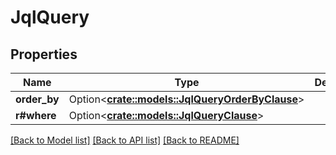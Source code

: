 # JqlQuery

## Properties

Name | Type | Description | Notes
------------ | ------------- | ------------- | -------------
**order_by** | Option<[**crate::models::JqlQueryOrderByClause**](JqlQueryOrderByClause.md)> |  | [optional]
**r#where** | Option<[**crate::models::JqlQueryClause**](JqlQueryClause.md)> |  | [optional]

[[Back to Model list]](../README.md#documentation-for-models) [[Back to API list]](../README.md#documentation-for-api-endpoints) [[Back to README]](../README.md)


